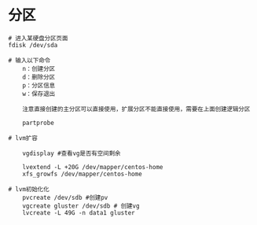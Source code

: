 # 分区

    # 进入某硬盘分区页面
    fdisk /dev/sda

    # 输入以下命令
        n：创建分区
        d：删除分区
        p：分区信息
        w：保存退出

        注意直接创建的主分区可以直接使用，扩展分区不能直接使用，需要在上面创建逻辑分区

        partprobe

    # lvm扩容

        vgdisplay #查看vg是否有空间剩余

        lvextend -L +20G /dev/mapper/centos-home
        xfs_growfs /dev/mapper/centos-home

    # lvm初始化化
        pvcreate /dev/sdb #创建pv
        vgcreate gluster /dev/sdb # 创建vg
        lvcreate -L 49G -n data1 gluster 
